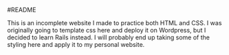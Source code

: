 #README

This is an incomplete website I made to practice both HTML and CSS. I was
originally going to template css here and deploy it on Wordpress, but I decided
to learn Rails instead. I will probably end up taking some of the styling here
and apply it to my personal website.
